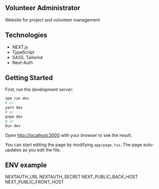 ## Volunteer Administrator
Website for project and volunteer management 

## Technologies

- NEXT.js
- TypeScript
- SASS, Tailwind
- Next-Auth

## Getting Started

First, run the development server:

```bash
npm run dev
# or
yarn dev
# or
pnpm dev
# or
bun dev
```

Open [http://localhost:3000](http://localhost:3000) with your browser to see the result.

You can start editing the page by modifying `app/page.tsx`. The page auto-updates as you edit the file.


## ENV example

NEXTAUTH_URL 
NEXTAUTH_SECRET 
NEXT_PUBLIC_BACK_HOST 
NEXT_PUBLIC_FRONT_HOST 